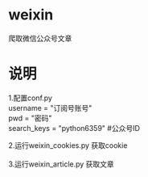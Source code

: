 # weixin
爬取微信公众号文章

# 说明
1.配置conf.py<br>
username = "订阅号账号"<br>
pwd = "密码"<br>
search_keys = "python6359"  #公众号ID<br>

2.运行weixin_cookies.py 获取cookie<br>
<br>
3.运行weixin_article.py 获取文章
